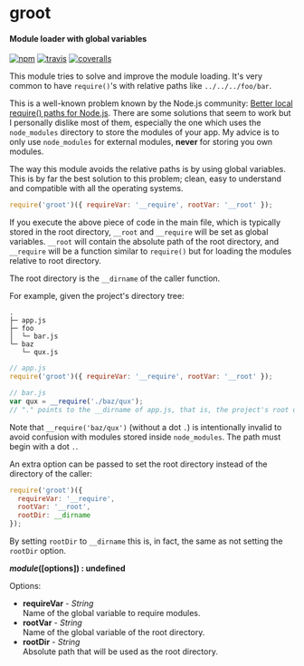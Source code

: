 groot
=====

#### Module loader with global variables ####

[![npm][npm-image]][npm-url]
[![travis][travis-image]][travis-url]
[![coveralls][coveralls-image]][coveralls-url]

This module tries to solve and improve the module loading. It's very common to have `require()`'s with relative paths like `../../../foo/bar`.

This is a well-known problem known by the Node.js community: [Better local require() paths for Node.js][better-require]. There are some solutions that seem to work but I personally dislike most of them, especially the one which uses the `node_modules` directory to store the modules of your app. My advice is to only use `node_modules` for external modules, __never__ for storing you own modules.

The way this module avoids the relative paths is by using global variables. This is by far the best solution to this problem; clean, easy to understand and compatible with all the operating systems.

```javascript
require('groot')({ requireVar: '__require', rootVar: '__root' });
```

If you execute the above piece of code in the main file, which is typically stored in the root directory, `__root` and `__require` will be set as global variables. `__root` will contain the absolute path of the root directory, and `__require` will be a function similar to `require()` but for loading the modules relative to root directory.

The root directory is the `__dirname` of the caller function.

For example, given the project's directory tree:

```
.
├─ app.js
├─ foo
│  └─ bar.js
└─ baz
   └─ qux.js
```

```javascript
// app.js
require('groot')({ requireVar: '__require', rootVar: '__root' });

// bar.js
var qux = __require('./baz/qux');
// "." points to the __dirname of app.js, that is, the project's root directory
```

Note that `__require('baz/qux')` (without a dot `.`) is intentionally invalid to avoid confusion with modules stored inside `node_modules`. The path must begin with a dot `.`.

An extra option can be passed to set the root directory instead of the directory of the caller:

```javascript
require('groot')({
  requireVar: '__require',
  rootVar: '__root',
  rootDir: __dirname
});
```

By setting `rootDir` to `__dirname` this is, in fact, the same as not setting the `rootDir` option.

___module_([options]) : undefined__

Options:

- __requireVar__ - _String_  
  Name of the global variable to require modules.
- __rootVar__ - _String_  
  Name of the global variable of the root directory.
- __rootDir__ - _String_  
  Absolute path that will be used as the root directory.

[npm-image]: https://img.shields.io/npm/v/groot.svg?style=flat
[npm-url]: https://npmjs.org/package/groot
[travis-image]: https://img.shields.io/travis/gagle/node-groot.svg?style=flat
[travis-url]: https://travis-ci.org/gagle/node-groot
[coveralls-image]: https://img.shields.io/coveralls/gagle/node-groot.svg?style=flat
[coveralls-url]: https://coveralls.io/r/gagle/node-groot
[better-require]: https://gist.github.com/branneman/8048520